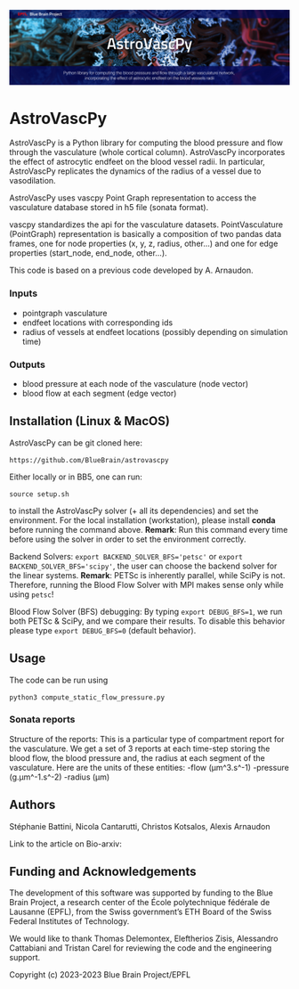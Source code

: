 ![AstroVascPy Logo](docs/source/logo/BPP-AstroVascPy-Github.jpg)
# AstroVascPy

AstroVascPy is a Python library for computing the blood pressure and flow through the vasculature
(whole cortical column). AstroVascPy incorporates the effect of astrocytic endfeet on the blood vessel radii.
In particular, AstroVascPy replicates the dynamics of the radius of a vessel due to vasodilation.

AstroVascPy uses vascpy Point Graph representation to access the vasculature database stored in h5 file (sonata format).

vascpy standardizes the api for the vasculature datasets.
PointVasculature (PointGraph) representation is basically a composition of two pandas data frames,
one for node properties (x, y, z, radius, other...) and one for edge properties (start_node, end_node, other...).

This code is based on a previous code developed by A. Arnaudon.

### Inputs
- pointgraph vasculature
- endfeet locations with corresponding ids
- radius of vessels at endfeet locations (possibly depending on simulation time)

### Outputs

- blood pressure at each node of the vasculature (node vector)
- blood flow at each segment (edge vector)

## Installation (Linux & MacOS)

AstroVascPy can be git cloned here:

    https://github.com/BlueBrain/astrovascpy

Either locally or in BB5, one can run:

    source setup.sh

to install the AstroVascPy solver (+ all its dependencies) and set the environment. For the local installation (workstation), please install **conda** before running the command above.
**Remark**: Run this command every time before using the solver in order to set the environment correctly.

Backend Solvers: `export BACKEND_SOLVER_BFS='petsc'` or `export BACKEND_SOLVER_BFS='scipy'`, the user can choose the backend solver for the linear systems.
**Remark**: PETSc is inherently parallel, while SciPy is not. Therefore, running the Blood Flow Solver with MPI makes sense only while using `petsc`!

Blood Flow Solver (BFS) debugging: By typing `export DEBUG_BFS=1`, we run both PETSc & SciPy, and we compare their results. To disable this behavior please type `export DEBUG_BFS=0` (default behavior).

## Usage

The code can be run using

    python3 compute_static_flow_pressure.py

### Sonata reports

Structure of the reports:
This is a particular type of compartment report for the vasculature.
We get a set of 3 reports at each time-step storing the blood flow,
the blood pressure and, the radius at each segment of the vasculature.
Here are the units of these entities:
-flow (µm^3.s^-1)
-pressure (g.µm^-1.s^-2)
-radius (µm)

## Authors

Stéphanie Battini, Nicola Cantarutti, Christos Kotsalos, Alexis Arnaudon

Link to the article on Bio-arxiv:

## Funding and Acknowledgements

The development of this software was supported by funding to the Blue Brain Project, a research center of the
École polytechnique fédérale de Lausanne (EPFL), from the Swiss government’s ETH Board of the Swiss Federal
Institutes of Technology.

We would like to thank Thomas Delemontex, Eleftherios Zisis, Alessandro Cattabiani and Tristan Carel
for reviewing the code and the engineering support.

Copyright (c) 2023-2023 Blue Brain Project/EPFL

